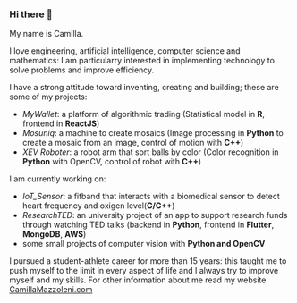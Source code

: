 ### Hi there 👋
My name is Camilla. 

I love engineering, artificial intelligence, computer science and mathematics: I am particularry interested in implementing technology to solve problems and improve efficiency.

I have a strong attitude toward inventing, creating and building; these are some of my projects:
- *MyWallet*: a platform of algorithmic trading (Statistical model in **R**, frontend in **ReactJS**)
- *Mosuniq*: a machine to create mosaics (Image processing in **Python** to create a mosaic from an image, control of motion with **C++**)
- *XEV Roboter*: a robot arm that sort balls by color (Color recognition in **Python** with OpenCV, control of robot with **C++**)

I am currently working on:
- *IoT_Sensor*: a fitband that interacts with a biomedical sensor to detect heart frequency and oxigen level(**C/C++**)
- *ResearchTED*: an university project of an app to support research funds through watching TED talks (backend in **Python**, frontend in **Flutter**, **MongoDB**, **AWS**)
- some small projects of computer vision with **Python and OpenCV**

I pursued a student-athlete career for more than 15 years: this taught me to push myself to the limit in every aspect of life and I always try to improve myself and my skills. For other information about me read my website [CamillaMazzoleni.com](https://camillamazzoleni.com/)

<!--
**CamillaMazzoleni/CamillaMazzoleni** is a ✨ _special_ ✨ repository because its `README.md` (this file) appears on your GitHub profile.

Here are some ideas to get you started:

- 🔭 I’m currently working on ...
- 🌱 I’m currently learning ...
- 👯 I’m looking to collaborate on ...
- 🤔 I’m looking for help with ...
- 💬 Ask me about ...
- 📫 How to reach me: ...
- 😄 Pronouns: ...
- ⚡ Fun fact: ...
-->
